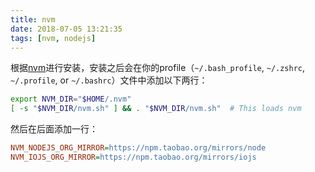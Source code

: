 ```yaml
---
title: nvm
date: 2018-07-05 13:21:35
tags: [nvm, nodejs]
---
```


根据[nvm][]进行安装，安装之后会在你的profile（`~/.bash_profile`, `~/.zshrc`, `~/.profile`, or `~/.bashrc`）文件中添加以下两行：

```bash
export NVM_DIR="$HOME/.nvm"
[ -s "$NVM_DIR/nvm.sh" ] && . "$NVM_DIR/nvm.sh"  # This loads nvm
```

然后在后面添加一行：

```ini
NVM_NODEJS_ORG_MIRROR=https://npm.taobao.org/mirrors/node
NVM_IOJS_ORG_MIRROR=https://npm.taobao.org/mirrors/iojs
```

[nvm]: https://github.com/creationix/nvm
